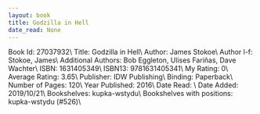 ```yaml
---
layout: book
title: Godzilla in Hell
date_read: None
---
```


Book Id: 27037932\ 
Title: Godzilla in Hell\ 
Author: James Stokoe\ 
Author l-f: Stokoe, James\ 
Additional Authors: Bob Eggleton, Ulises Fariñas, Dave Wachter\ 
ISBN: 1631405349\ 
ISBN13: 9781631405341\ 
My Rating: 0\ 
Average Rating: 3.65\ 
Publisher: IDW Publishing\ 
Binding: Paperback\ 
Number of Pages: 120\ 
Year Published: 2016\ 
Date Read: \ 
Date Added: 2019/10/21\ 
Bookshelves: kupka-wstydu\ 
Bookshelves with positions: kupka-wstydu (#526)\ 

